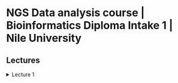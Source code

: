 # NGS Data analysis course | Bioinformatics Diploma Intake 1 | Nile University

## Lectures

<details>
<summary>Lecture 1</summary>
<br>
<ol>
<li><b>Part 1</b> | <a href="./Lecture-1/bash">BASH</a></li>
<li><b>Part 1</b> | <a href="./Lecture-1/R">R</a></li>
<li><b>Part 1</b> | <a href="./Lecture-1/git">Git</a></li>
</ol>

</details>
